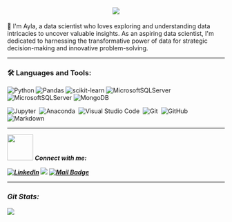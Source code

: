 <h1 align="center">
  <a href="https://git.io/typing-svg">
    <img src="https://readme-typing-svg.herokuapp.com/?lines=Welcome!+👋;I+am+Ayla+Issı&center=true&size=25&color=39FF14&center=true&size=25">
  </a>
</h1>

🚀 I'm Ayla, a data scientist who loves exploring and understanding data intricacies to uncover valuable insights. As an aspiring data scientist, I'm dedicated to harnessing the transformative power of data for strategic decision-making and innovative problem-solving.

---

### 🛠 Languages and Tools:
![Python](https://img.shields.io/badge/python-3670A0?style=for-the-badge&logo=python&logoColor=ffdd54)
![Pandas](https://img.shields.io/badge/pandas-%23150458.svg?style=for-the-badge&logo=pandas&logoColor=white)
![scikit-learn](https://img.shields.io/badge/scikit--learn-%23F7931E.svg?style=for-the-badge&logo=scikit-learn&logoColor=white)
![MicrosoftSQLServer](https://img.shields.io/badge/Microsoft%20SQL%20Sever-CC2927?style=for-the-badge&logo=microsoft%20sql%20server&logoColor=white)
![MicrosoftSQLServer](https://img.shields.io/badge/Microsoft%20SQL%20Sever-CC2927?style=for-the-badge&logo=microsoft%20sql%20server&logoColor=white)
![MongoDB](https://img.shields.io/badge/MongoDB-%234ea94b.svg?style=for-the-badge&logo=mongodb&logoColor=white)

![Jupyter](https://img.shields.io/badge/-Jupyter-333333?style=flat&logo=Jupyter)&nbsp;
![Anaconda](https://img.shields.io/badge/-Anaconda-333333?style=flat&logo=Anaconda)&nbsp;
![Visual Studio Code](https://img.shields.io/badge/-VScode-333333?style=flat&logo=visual-studio-code&logoColor=007ACC)&nbsp;
![Git](https://img.shields.io/badge/-Git-333333?style=flat&logo=git)&nbsp;
![GitHub](https://img.shields.io/badge/-GitHub-333333?style=flat&logo=github)&nbsp;
![Markdown](https://img.shields.io/badge/-Markdown-333333?style=flat&logo=markdown)

---

<img src="https://media.giphy.com/media/LnQjpWaON8nhr21vNW/giphy.gif" width="60"> <em><b> Connect with me:

[![LinkedIn](https://img.shields.io/badge/linkedin-%230077B5.svg?&style=for-the-badge&logo=linkedin&logoColor=white)](www.linkedin.com/in/aylaissi)
[![](https://img.shields.io/badge/twitter-%231DA1F2.svg?&style=for-the-badge&logo=twitter&logoColor=white)](https://twitter.com/aylanrcnss)
[![Mail Badge](https://img.shields.io/badge/ayla.nurcan@gmail.com-c14438?style=for-the-badge&logo=Gmail&logoColor=white&link=mailto:ayla.nurcan@gmail.com)](mailto:ayla.nurcan@gmail.com)

---

### Git Stats:
![](https://github-readme-stats.vercel.app/api?username=aylaIssi&theme=dark&hide_border=false&include_all_commits=true&count_private=true)<br/>
